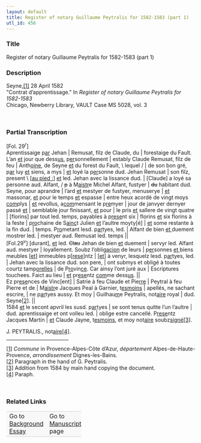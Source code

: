```yaml
---  
layout: default  
title: Register of notary Guillaume Peytralis for 1582-1583 (part 1)  
utl_id: 456
---
```


### Title

Register of notary Guillaume Peytralis for 1582-1583 (part 1)

### Description

<p>Seyne,<a href="#_ftn1" name="_ftnref1" title="" id="_ftnref1">[1]</a> 28 April 1582<br />
"Contrat d’apprentissage." In <em>Register of notary Guillaume Peytralis for 1582-1583 </em><br />
Chicago, Newberry Library, VAULT Case MS 5028, vol. 3</p>
<p> </p>


### Partial Transcription

<p>[Fol. 29<sup>r</sup>]<br />
Aprentissaige p<u>ar</u> Jehan | Remusat, filz de Claude, du | forestaige du Fault. L’an <u>et</u> jour que dess<u>us</u>, p<u>er</u>sonnellement | estably Claude Remusat, filz de feu | Anth<u>oine</u>, de Seyne <u>et</u> du forest du Fault, \ lequel / | de son bon gré, p<u>ar</u> luy <u>et</u> siens, a mys | <u>et</u> loyé la p<u>er</u>sonne dud. Jehan Remusat | son filz, present \ [<u>au pied :</u>] <u>et</u> led. Jehan avec la lissance dud. | [Claude] a loyé sa personne aud. Alfant, / <s>p</s> à M<u>aistr</u>e Michel Alfant, fustyer | <s>du</s> habitant dud. Seyne, pour aprandre | l’ard <u>et</u> mestyer de fustyer, menuserye | <u>et</u> massonar, <u>et</u> pour le temps <u>et</u> espasse | entre heux acordé de vingt moys <u>com</u>plys | <u>et</u> revollus, a<u>com</u>mensant le p<u>re</u>myer | jour de janvyer dernyer passé <u>et</u> | semblable jour finissant, <u>et</u> pour | le pris <u>et</u> sallere de vingt quatre | [florins] par tout led. temps, payables à p<u>rese</u>nt six | florins <u>et</u> six florins à la feste | p<u>ro</u>chaine de S<u>ainc</u>t Julien <u>et</u> l’aultre moyty[é] | <u>et</u> some restante à la fin dud. | temps. P<u>ro</u>metant lesd. p<u>ar</u>tyes, led. | Alfant de bien <u>et </u>duement mostrer led. | mestyer aud. Remusat led. temps ||<br />
[Fol.29<sup>v</sup>] [durant], <u>et</u> led. <s>Clau</s> Jehan de bien <u>et</u> duement | servyr led. Alfant aud. mestyer | loyallement. Soubz l’oblig<u>acion</u> de leurs | p<u>er</u>sonnes <u>et </u>biens meubles [<u>et</u>] immeubles p[<u>rese</u>]ntz | [<u>et</u>] à venyr, lesquelz lesd. p<u>ar</u>tyes, led. | Jehan avec la lissance dud. son pere, | ont submys et obligé à toutes courtz tamp<u>orelles</u> | de P<u>ro</u>vin<u>ce</u>. Car ainsy l’ont juré aux | Escriptures touchees. Faict au lieu | <u>et</u> pr<u>ese</u>ntz <u>com</u>me dess<u>us</u>. ||<br />
Ez pr<u>ese</u>nces de Vinc[ent] | Satrie à feu Claude et Pie<u>rre</u> | Peytral à feu Pierre et de | M<u>aistr</u>e Jacques Peal à Garnier, t<u>esmoins</u> | apellés, ne sachant escrire, | ne p<u>ar</u>tyes aussy. Et moy | Guilhau<u>m</u>e Peytralis, not<u>aire</u> royal | dud. Seyne<a href="#_ftn2" name="_ftnref2" title="" id="_ftnref2">[2]</a>. ||<br />
1584 <u>et</u> le secont apvril les susd. p<u>ar</u>tyes | se sont tenus quitte l’un l’aultre | dud. aprentissaige et ont volleu led. | oblige estre cancellé. P<u>rese</u>ntz Jacques Martin | <u>et</u> Claude Jayne, t<u>esmoins</u>, et moy not<u>aire</u> soubz<u>signé</u><a href="#_ftn3" name="_ftnref3" title="" id="_ftnref3">[3]</a>.</p>
<p>J. PEYTRALIS., not<u>aire</u><a href="#_ftn4" name="_ftnref4" title="" id="_ftnref4">[4]</a>.</p>
<div>
<hr align="left" size="1" width="33%" /><div id="ftn1"><a href="#_ftnref1" name="_ftn1" title="" id="_ftn1">[1]</a> <i>Commune </i>in Provence-Alpes-Côte d’Azur, <em>département </em>Alpes-de-Haute-Provence, <em>arrondissement </em>Dignes-les-Bains.</div>
<div id="ftn2"><a href="#_ftnref2" name="_ftn2" title="" id="_ftn2">[2]</a> Paragraph in the hand of G. Peytralis.</div>
<div id="ftn3"><a href="#_ftnref3" name="_ftn3" title="" id="_ftn3">[3]</a> Addition from 1584 by main hand copying the document.</div>
<div id="ftn4"><a href="#_ftnref4" name="_ftn4" title="" id="_ftn4">[4]</a> Paraph.
<p> </p>
</div>
</div>


### Related Links

<table border="0.5" cellpadding="1" cellspacing="1" style="width: 200px; background-color:#F8F8F8;">
    <tbody style="border-color:#ccc">
        <tr style="border-color:#ccc">
            <td>Go to <a href="https://centerfordigitalhumanities.github.io/Newberry-French-paleography/_background_essay/456" target="_blank">Background Essay</a></td>
            <td>Go to <a href="https://centerfordigitalhumanities.github.io/Newberry-French-paleography/www/record.html?id=456" target="_blank">Manuscript</a> page</td>
        </tr>
    </tbody>
</table>